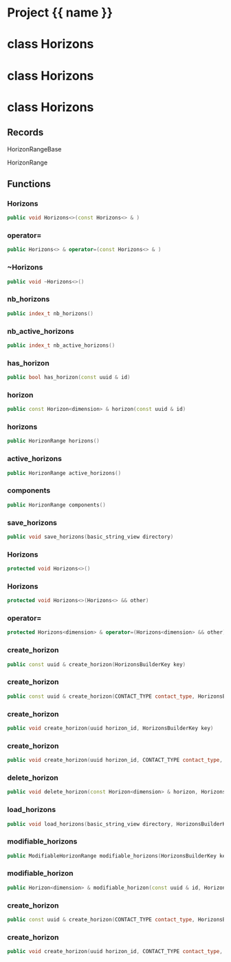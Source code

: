 <script setup>
import {useRoute} from 'vitepress'
const {path} = useRoute()
const tokens = path.split('/')
const words = tokens[2].split('-');
for (let i = 0; i < words.length; i++) {
    words[i] = words[i].charAt(0).toUpperCase() + words[i].slice(1);
    words[i] = words[i].replace('geode', 'Geode')
}
const name = words.join('-');
</script>
# Project {{ name }}

# class Horizons


# class Horizons


# class Horizons


## Records

HorizonRangeBase

HorizonRange



## Functions

### Horizons

```cpp
public void Horizons<>(const Horizons<> & )
```


### operator=

```cpp
public Horizons<> & operator=(const Horizons<> & )
```


### ~Horizons

```cpp
public void ~Horizons<>()
```


### nb_horizons

```cpp
public index_t nb_horizons()
```


### nb_active_horizons

```cpp
public index_t nb_active_horizons()
```


### has_horizon

```cpp
public bool has_horizon(const uuid & id)
```


### horizon

```cpp
public const Horizon<dimension> & horizon(const uuid & id)
```


### horizons

```cpp
public HorizonRange horizons()
```


### active_horizons

```cpp
public HorizonRange active_horizons()
```


### components

```cpp
public HorizonRange components()
```


### save_horizons

```cpp
public void save_horizons(basic_string_view directory)
```


### Horizons

```cpp
protected void Horizons<>()
```


### Horizons

```cpp
protected void Horizons<>(Horizons<> && other)
```


### operator=

```cpp
protected Horizons<dimension> & operator=(Horizons<dimension> && other)
```


### create_horizon

```cpp
public const uuid & create_horizon(HorizonsBuilderKey key)
```


### create_horizon

```cpp
public const uuid & create_horizon(CONTACT_TYPE contact_type, HorizonsBuilderKey key)
```


### create_horizon

```cpp
public void create_horizon(uuid horizon_id, HorizonsBuilderKey key)
```


### create_horizon

```cpp
public void create_horizon(uuid horizon_id, CONTACT_TYPE contact_type, HorizonsBuilderKey key)
```


### delete_horizon

```cpp
public void delete_horizon(const Horizon<dimension> & horizon, HorizonsBuilderKey key)
```


### load_horizons

```cpp
public void load_horizons(basic_string_view directory, HorizonsBuilderKey key)
```


### modifiable_horizons

```cpp
public ModifiableHorizonRange modifiable_horizons(HorizonsBuilderKey key)
```


### modifiable_horizon

```cpp
public Horizon<dimension> & modifiable_horizon(const uuid & id, HorizonsBuilderKey key)
```


### create_horizon

```cpp
public const uuid & create_horizon(CONTACT_TYPE contact_type, HorizonsBuilderKey key)
```

### create_horizon

```cpp
public void create_horizon(uuid horizon_id, CONTACT_TYPE contact_type, HorizonsBuilderKey key)
```



